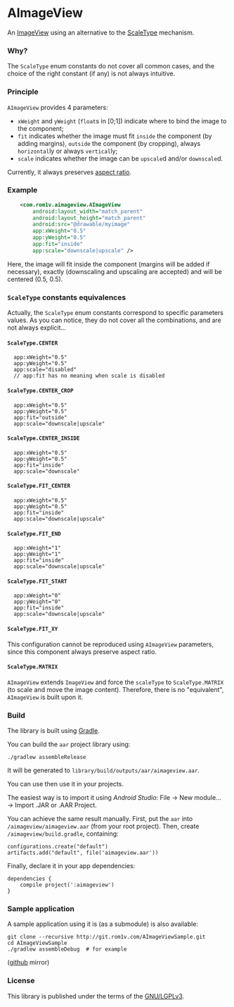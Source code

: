 # AImageView

An
[ImageView](http://developer.android.com/reference/android/widget/ImageView.html)
using an alternative to the
[ScaleType](http://developer.android.com/reference/android/widget/ImageView.ScaleType.html)
mechanism.


### Why?

The `ScaleType` enum constants do not cover all common cases, and the choice of
the right constant (if any) is not always intuitive.


### Principle

`AImageView` provides 4 parameters:

 * `xWeight` and `yWeight` (`float`s in [0;1]) indicate where to bind the image
   to the component;
 * `fit` indicates whether the image must fit `inside` the component (by adding
   margins), `outside` the component (by cropping), always `horizontal`ly or
   always `vertical`ly;
 * `scale` indicates whether the image can be `upscale`d and/or `downscale`d.

Currently, it always preserves [aspect
ratio](https://en.wikipedia.org/wiki/Aspect_ratio_%28image%29).


### Example

~~~xml
    <com.rom1v.aimageview.AImageView
        android:layout_width="match_parent"
        android:layout_height="match_parent"
        android:src="@drawable/myimage"
        app:xWeight="0.5"
        app:yWeight="0.5"
        app:fit="inside"
        app:scale="downscale|upscale" />
~~~

Here, the image will fit inside the component (margins will be added if
necessary), exactly (downscaling and upscaling are accepted) and will be
centered (0.5, 0.5).


### `ScaleType` constants equivalences

Actually, the `ScaleType` enum constants correspond to specific parameters
values. As you can notice, they do not cover all the combinations, and are not
always explicit…

#### `ScaleType.CENTER`

~~~
  app:xWeight="0.5"
  app:yWeight="0.5"
  app:scale="disabled"
  // app:fit has no meaning when scale is disabled
~~~

#### `ScaleType.CENTER_CROP`

~~~
  app:xWeight="0.5"
  app:yWeight="0.5"
  app:fit="outside"
  app:scale="downscale|upscale"
~~~

#### `ScaleType.CENTER_INSIDE`

~~~
  app:xWeight="0.5"
  app:yWeight="0.5"
  app:fit="inside"
  app:scale="downscale"
~~~

#### `ScaleType.FIT_CENTER`

~~~
  app:xWeight="0.5"
  app:yWeight="0.5"
  app:fit="inside"
  app:scale="downscale|upscale"
~~~

#### `ScaleType.FIT_END`

~~~
  app:xWeight="1"
  app:yWeight="1"
  app:fit="inside"
  app:scale="downscale|upscale"
~~~

#### `ScaleType.FIT_START`

~~~
  app:xWeight="0"
  app:yWeight="0"
  app:fit="inside"
  app:scale="downscale|upscale"
~~~

#### `ScaleType.FIT_XY`

This configuration cannot be reproduced using `AImageView` parameters, since
this component always preserve aspect ratio.

#### `ScaleType.MATRIX`

`AImageView` extends `ImageView` and force the `scaleType` to `ScaleType.MATRIX`
(to scale and move the image content). Therefore, there is no "equivalent",
`AImageView` is built upon it.


### Build

The library is built using [Gradle](https://en.wikipedia.org/wiki/Gradle).

You can build the `aar` project library using:

    ./gradlew assembleRelease

It will be generated to `library/build/outputs/aar/aimageview.aar`.

You can use then use it in your projects.

The easiest way is to import it using *Android Studio*: File → New module… →
Import .JAR or .AAR Project.

You can achieve the same result manually. First, put the `aar` into
`/aimageview/aimageview.aar` (from your root project). Then, create
`/aimageview/build.gradle`, containing:

~~~
configurations.create("default")
artifacts.add("default", file('aimageview.aar'))
~~~

Finally, declare it in your app dependencies:

~~~
dependencies {
    compile project(':aimageview')
}
~~~


### Sample application

A sample application using it is (as a submodule) is also available:

    git clone --recursive http://git.rom1v.com/AImageViewSample.git
    cd AImageViewSample
    ./gradlew assembleDebug  # for example

([github](https://github.com/rom1v/AImageViewSample.git) mirror)


### License

This library is published under the terms of the
[GNU/LGPLv3](https://en.wikipedia.org/wiki/GNU_Lesser_General_Public_License).
